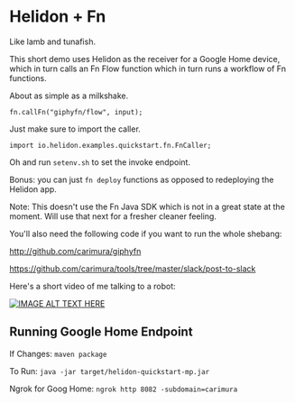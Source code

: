 # Helidon + Fn 

Like lamb and tunafish.

This short demo uses Helidon as the receiver for a Google Home device, which in turn calls an Fn Flow function which in turn runs a workflow of Fn functions.

About as simple as a milkshake.

`fn.callFn("giphyfn/flow", input);`

Just make sure to import the caller.

`import io.helidon.examples.quickstart.fn.FnCaller;`

Oh and run `setenv.sh` to set the invoke endpoint.

Bonus: you can just `fn deploy` functions as opposed to redeploying the Helidon app.

Note: This doesn't use the Fn Java SDK which is not in a great state at the moment. Will use that next for a fresher cleaner feeling.

You'll also need the following code if you want to run the whole shebang:

http://github.com/carimura/giphyfn

https://github.com/carimura/tools/tree/master/slack/post-to-slack

Here's a short video of me talking to a robot:

[![IMAGE ALT TEXT HERE](https://img.youtube.com/vi/zy0NCNVcNhQ/0.jpg)](https://www.youtube.com/watch?v=zy0NCNVcNhQ)

## Running Google Home Endpoint
If Changes: `maven package`

To Run: `java -jar target/helidon-quickstart-mp.jar`

Ngrok for Goog Home: `ngrok http 8082 -subdomain=carimura`





